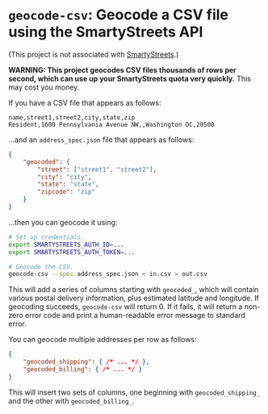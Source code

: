 # `geocode-csv`: Geocode a CSV file using the SmartyStreets API

(This project is not associated with [SmartyStreets][].)

**WARNING: This project geocodes CSV files thousands of rows per second, which can use up your SmartyStreets quota very quickly.** This may cost you money.

If you have a CSV file that appears as follows:

```csv
name,street1,street2,city,state,zip
Resident,1600 Pennsylvania Avenue NW,,Washington DC,20500
```

...and an `address_spec.json` file that appears as follows:

```json
{
    "geocoded": {
        "street": ["street1", "street2"],
        "city": "city",
        "state": "state",
        "zipcode": "zip"
    }
}
```

...then you can geocode it using:

```sh
# Set up credentials.
export SMARTYSTREETS_AUTH_ID=...
export SMARTYSTREETS_AUTH_TOKEN=...

# Geocode the CSV.
geocode-csv --spec address_spec.json < in.csv > out.csv
```

This will add a series of columns starting with `geocoded_`, which will contain various postal delivery information, plus estimated latitude and longitude. If geocoding succeeds, `geocode-csv` will return 0. If it fails, it will return a non-zero error code and print a human-readable error message to standard error.

You can geocode multiple addresses per row as follows:

```json
{
    "geocoded_shipping": { /* ... */ },
    "geocoded_billing": { /* ... */ }
}
```

This will insert two sets of columns, one beginning with `geocoded_shipping_` and the other with `geocoded_billing_`.

[SmartyStreets]: https://smartystreets.com/
